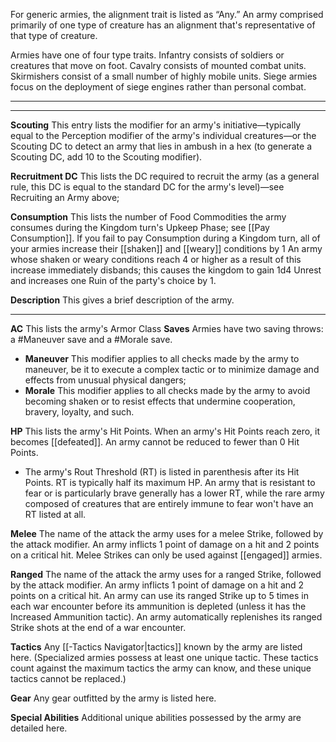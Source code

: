 For generic armies, the alignment trait is listed as “Any.” An army comprised primarily of one type of creature has an alignment that's representative of that type of creature.  
  
Armies have one of four type traits. Infantry consists of soldiers or creatures that move on foot. Cavalry consists of mounted combat units. Skirmishers consist of a small number of highly mobile units. Siege armies focus on the deployment of siege engines rather than personal combat.

---
---

**Scouting** This entry lists the modifier for an army's initiative—typically equal to the Perception modifier of the army's individual creatures—or the Scouting DC to detect an army that lies in ambush in a hex (to generate a Scouting DC, add 10 to the Scouting modifier).  

**Recruitment DC** This lists the DC required to recruit the army (as a general rule, this DC is equal to the standard DC for the army's level)—see Recruiting an Army above; 

**Consumption** This lists the number of Food Commodities the army consumes during the Kingdom turn's Upkeep Phase; see [[Pay Consumption]]. If you fail to pay Consumption during a Kingdom turn, all of your armies increase their [[shaken]] and [[weary]] conditions by 1 An army whose shaken or weary conditions reach 4 or higher as a result of this increase immediately disbands; this causes the kingdom to gain 1d4 Unrest and increases one Ruin of the party's choice by 1.  

**Description** This gives a brief description of the army.

---

**AC** This lists the army's Armor Class 
**Saves** Armies have two saving throws: a #Maneuver save and a #Morale save. 
- **Maneuver** This modifier applies to all checks made by the army to maneuver, be it to execute a complex tactic or to minimize damage and effects from unusual physical dangers; 
- **Morale** This modifier applies to all checks made by the army to avoid becoming shaken or to resist effects that undermine cooperation, bravery, loyalty, and such.  

**HP** This lists the army's Hit Points. When an army's Hit Points reach zero, it becomes [[defeated]]. An army cannot be reduced to fewer than 0 Hit Points. 
- The army's Rout Threshold (RT) is listed in parenthesis after its Hit Points. RT is typically half its maximum HP. An army that is resistant to fear or is particularly brave generally has a lower RT, while the rare army composed of creatures that are entirely immune to fear won't have an RT listed at all. 

**Melee** The name of the attack the army uses for a melee Strike, followed by the attack modifier. An army inflicts 1 point of damage on a hit and 2 points on a critical hit. Melee Strikes can only be used against [[engaged]] armies.  

**Ranged** The name of the attack the army uses for a ranged Strike, followed by the attack modifier. An army inflicts 1 point of damage on a hit and 2 points on a critical hit. An army can use its ranged Strike up to 5 times in each war encounter before its ammunition is depleted (unless it has the Increased Ammunition tactic). An army automatically replenishes its ranged Strike shots at the end of a war encounter.  

**Tactics** Any [[-Tactics Navigator|tactics]] known by the army are listed here. (Specialized armies possess at least one unique tactic. These tactics count against the maximum tactics the army can know, and these unique tactics cannot be replaced.)

**Gear** Any gear outfitted by the army is listed here.  

**Special Abilities** Additional unique abilities possessed by the army are detailed here.